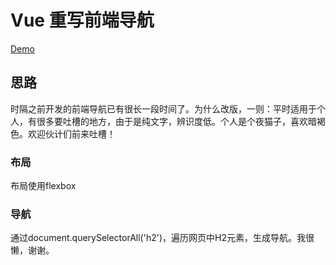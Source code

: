 # Vue 重写前端导航

[Demo]()

## 思路
时隔之前开发的前端导航已有很长一段时间了。为什么改版，一则：平时适用于个人，有很多要吐槽的地方，由于是纯文字，辨识度低。个人是个夜猫子，喜欢暗褐色。欢迎伙计们前来吐槽！

### 布局
布局使用flexbox

### 导航
通过document.querySelectorAll('h2')，遍历网页中H2元素，生成导航。我很懒，谢谢。

### 